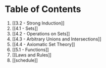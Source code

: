 # Table of Contents
1. [[3.2 - Strong Induction]]
2. [[4.1 - Sets]]
3. [[4.2 - Operations on Sets]]
4. [[4.3 - Arbitrary Unions and Intersections]]
5. [[4.4 - Axiomatic Set Theory]]
6. [[5.1 - Functions]]
7. [[Laws and Rules]]
8. [[schedule]]